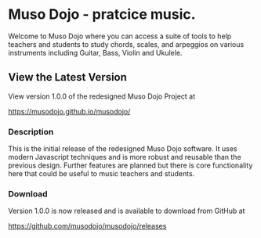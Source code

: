 # Muso Dojo - pratcice music.

Welcome to Muso Dojo where you can access a suite of tools to help teachers and students to study chords, scales, and arpeggios on various instruments including Guitar, Bass, Violin and Ukulele.

## View the Latest Version

View version 1.0.0 of the redesigned Muso Dojo Project at

https://musodojo.github.io/musodojo/

### Description

This is the initial release of the redesigned Muso Dojo software. It uses modern Javascript techniques and is more robust and reusable than the previous design. Further features are planned but there is core functionality here that could be useful to music teachers and students.

### Download

Version 1.0.0 is now released and is available to download from GitHub at

https://github.com/musodojo/musodojo/releases
